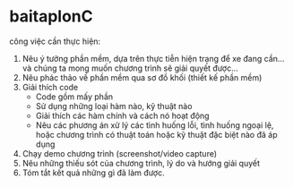 # baitaplonC
công việc cần thực hiện: <br>
<ol>
        <li>Nêu ý tưởng phần mềm, dựa trên thực tiễn hiện trạng để xe đang cần... và chúng ta mong muốn chương trình sẽ giải quyết được...</li>
        <li>Nêu phác thảo về phần mềm qua sơ đồ khối (thiết kế phần mềm)</li>
        <li>Giải thích code
          <ul>
            <li>Code gồm mấy phần</li>
            <li>Sử dụng những loại hàm nào, kỹ thuật nào</li>
            <li>Giải thích các hàm chính và cách nó hoạt động</li>
            <li>Nêu các phương án xử lý các tình huống lỗi, tình huống ngoại lệ, hoặc chương trình có thuật toán hoặc kỹ thuật đặc biệt nào đã áp dụng</li>
          </ul>
        </li>
        <li>Chạy demo chương trình (screenshot/video capture)</li>
        <li>Nêu những thiếu sót của chương trình, lý do và hướng giải quyết</li>
        <li>Tóm tắt kết quả những gì đã làm được.</li>
</ol>

